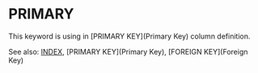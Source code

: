 # PRIMARY

This keyword is using in [PRIMARY KEY](Primary Key) column definition.

See also: [INDEX](Index), [PRIMARY KEY](Primary Key), [FOREIGN KEY](Foreign Key)